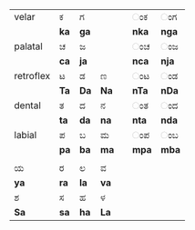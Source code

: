 
|           |        |        |        |         |         |     |
|-----------|--------|--------|--------|---------|---------|-----|
| velar     | ಕ      | ಗ      |        |         | ಂಕ      | ಂಗ  |
|| **ka**    | **ga** |        |        | **nka** | **nga** |     |
| palatal   | ಚ      | ಜ      |        |         | ಂಚ      | ಂಜ  |
|| **ca**    | **ja** |        |        | **nca** | **nja** |     |
| retroflex | ಟ      | ಡ      | ಣ      |         | ಂಟ      | ಂಡ  |
|| **Ta**    | **Da** | **Na** |        | **nTa** | **nDa** |     |
| dental    | ತ      | ದ      | ನ      |         | ಂತ      | ಂದ  |
|| **ta**    | **da** | **na** |        | **nta** | **nda** |     |
| labial    | ಪ      | ಬ      | ಮ      |         | ಂಪ      | ಂಬ  |
|| **pa**    | **ba** | **ma** |        | **mpa** | **mba** |     |
|           |        |        |        |         |         |     |
| ಯ         | ರ      | ಲ      | ವ      |         |         |     |
| **ya**    | **ra** | **la** | **va** |         |         |     |
| ಶ         | ಸ      | ಹ      | ಳ      |         |         |     |
| **Sa**    | **sa** | **ha** | **La** |         |         |     |

